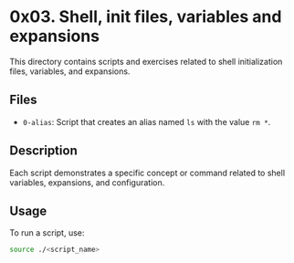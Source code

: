 # 0x03. Shell, init files, variables and expansions

This directory contains scripts and exercises related to shell initialization files, variables, and expansions.

## Files

- `0-alias`: Script that creates an alias named `ls` with the value `rm *`.

## Description

Each script demonstrates a specific concept or command related to shell variables, expansions, and configuration.

## Usage

To run a script, use:
```sh
source ./<script_name>